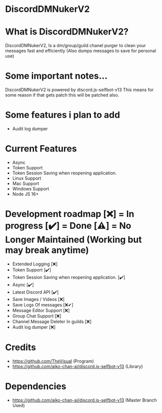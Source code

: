 # DiscordDMNukerV2

# What is DiscordDMNukerV2?
DiscordDMNukerV2, Is a dm/group/guild chanel purger to clean your messages fast and efficiently (Also dumps messages to save for personal use)

# Some important notes...
DiscordDMNukerV2 is powered by discord.js-selfbot-v13 This means for some reason if that gets patch this will be patched also.

# Some features i plan to add
- Audit log dumper

# Current Features
- Async
- Token Support
- Token Session Saving when reopening application.
- Linux Support
- Mac Support
- Windows Support
- Node JS 16+

# Development roadmap [❌] = In progress [✔️] = Done [⚠️] = No Longer Maintained (Working but may break anytime)
- Extended Logging [❌]
- Token Support  [✔️]
- Token Session Saving when reopening application. [✔️]
- Async [✔️]
- Latest Discord API [✔️]
- Save Images / Videos [❌]
- Save Logs Of messages [❌✔]
- Message Editor Support [❌]
- Group Chat Support [❌]
- Channel Message Deleter In guilds [❌]
- Audit log dumper [❌]

# Credits
- https://github.com/TheVisual (Program)
- https://github.com/aiko-chan-ai/discord.js-selfbot-v13 (Library)

# Dependencies
- https://github.com/aiko-chan-ai/discord.js-selfbot-v13 (Master Branch Used)
